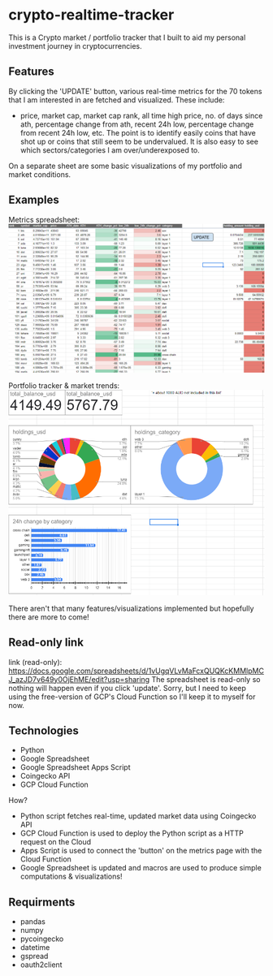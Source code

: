# crypto-realtime-tracker

This is a Crypto market / portfolio tracker that I built to aid my personal investment journey in cryptocurrencies.

## Features
By clicking the 'UPDATE' button, various real-time metrics for the 70 tokens that I am interested in are fetched and visualized.
These include:
- price, market cap, market cap rank, all time high price, no. of days since ath, percentage change from ath, recent 24h low, percentage change from recent 24h low, etc.
The point is to identify easily coins that have shot up or coins that still seem to be undervalued. It is also easy to see which sectors/categories I am over/underexposed to. 

On a separate sheet are some basic visualizations of my portfolio and market conditions.

## Examples
Metrics spreadsheet:
![Real-time metrics page](images/metrics.PNG)

Portfolio tracker & market trends:
![Portfolio tracker](images/dashboard.PNG)

There aren't that many features/visualizations implemented but hopefully there are more to come!

## Read-only link
link (read-only): https://docs.google.com/spreadsheets/d/1vUgqVLvMaFcxQUQKcKMMlpMCJ_azJD7v649y0OjEhME/edit?usp=sharing
The spreadsheet is read-only so nothing will happen even if you click 'update'.
Sorry, but I need to keep using the free-version of GCP's Cloud Function so I'll keep it to myself for now. 

## Technologies
- Python
- Google Spreadsheet
- Google Spreadsheet Apps Script
- Coingecko API
- GCP Cloud Function

How?
- Python script fetches real-time, updated market data using Coingecko API
- GCP Cloud Function is used to deploy the Python script as a HTTP request on the Cloud
- Apps Script is used to connect the 'button' on the metrics page with the Cloud Function
- Google Spreadsheet is updated and macros are used to produce simple computations & visualizations!

## Requirments
- pandas
- numpy
- pycoingecko
- datetime
- gspread
- oauth2client



